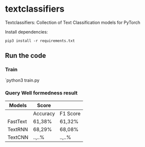 # textclassifiers
Textclassifiers: Collection of Text Classification models for PyTorch

Install dependencies:

`pip3 install -r requirements.txt`

## Run the code
### Train
`python3 train.py

### Query Well formedness result
| Models              |       Score             ||
|---------------------|------------|------------|
|                     | Accuracy   | F1 Score   | 
| FastText            |  61,38%    |  61,32%    | 
| TextRNN             |  68,29%    |  68,08%    |
| TextCNN             |  ..,..%    |  ..,..%    |
